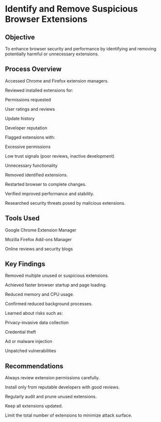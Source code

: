 # Identify and Remove Suspicious Browser Extensions
## Objective
To enhance browser security and performance by identifying and removing potentially harmful or unnecessary extensions.

## Process Overview
Accessed Chrome and Firefox extension managers.

Reviewed installed extensions for:

Permissions requested

User ratings and reviews

Update history

Developer reputation

Flagged extensions with:

Excessive permissions

Low trust signals (poor reviews, inactive development)

Unnecessary functionality

Removed identified extensions.

Restarted browser to complete changes.

Verified improved performance and stability.

Researched security threats posed by malicious extensions.
## Tools Used
Google Chrome Extension Manager

Mozilla Firefox Add-ons Manager

Online reviews and security blogs

## Key Findings
Removed multiple unused or suspicious extensions.

Achieved faster browser startup and page loading.

Reduced memory and CPU usage.

Confirmed reduced background processes.

Learned about risks such as:

Privacy-invasive data collection

Credential theft

Ad or malware injection

Unpatched vulnerabilities

## Recommendations
Always review extension permissions carefully.

Install only from reputable developers with good reviews.

Regularly audit and prune unused extensions.

Keep all extensions updated.

Limit the total number of extensions to minimize attack surface.
